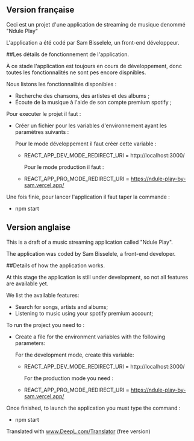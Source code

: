 ## Version française

Ceci est un projet d'une application de streaming de musique denommé "Ndule Play"

L'application a été codé par Sam Bisselele, un front-end développeur.

##Les détails de fonctionnement de l'application.

À ce stade l'application est toujours en cours de développement, donc toutes les fonctionnalités ne sont pes encore dispnibles.

Nous listons les fonctionnalités disponibles :

- Recherche des chansons, des artistes et des albums ;
- Écoute de la musique à l'aide de son compte premium spotify ;

Pour executer le projet il faut : 
- Créer un fichier pour les variables d'environnement ayant les paramètres suivants : 

    Pour le mode développement il faut créer cette variable : 
  - REACT_APP_DEV_MODE_REDIRECT_URI = http://localhost:3000/

    Pour le mode production il faut : 
  - REACT_APP_PRO_MODE_REDIRECT_URI = https://ndule-play-by-sam.vercel.app/


Une fois finie, pour lancer l'application il faut taper la commande :
  - npm start 
  
  
  
## Version anglaise

This is a draft of a music streaming application called "Ndule Play".

The application was coded by Sam Bisselele, a front-end developer.

##Details of how the application works.

At this stage the application is still under development, so not all features are available yet.

We list the available features:

- Search for songs, artists and albums;
- Listening to music using your spotify premium account;

To run the project you need to : 
- Create a file for the environment variables with the following parameters: 

    For the development mode, create this variable: 
  - REACT_APP_DEV_MODE_REDIRECT_URI = http://localhost:3000/

    For the production mode you need : 
  - REACT_APP_PRO_MODE_REDIRECT_URI = https://ndule-play-by-sam.vercel.app/


Once finished, to launch the application you must type the command :
  - npm start 
  

Translated with www.DeepL.com/Translator (free version)
